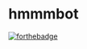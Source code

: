 # hmmmbot

[![forthebadge](http://forthebadge.com/images/badges/gluten-free.svg)](http://forthebadge.com)